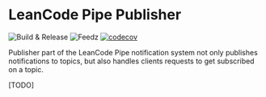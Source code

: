 # LeanCode Pipe Publisher

![Build & Release](https://github.com/leancodepl/leanpipe/actions/workflows/publisher_cd.yml/badge.svg)
![Feedz](https://img.shields.io/feedz/v/leancode/public/LeanPipe)
[![codecov](https://codecov.io/gh/leancodepl/leanpipe/graph/badge.svg?token=LZIAEF100M)](https://codecov.io/gh/leancodepl/leanpipe)

Publisher part of the LeanCode Pipe notification system not only publishes notifications to topics, but also handles clients requests to get subscribed on a topic.

[TODO]
